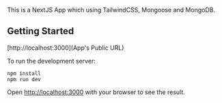 This is a NextJS App which using TailwindCSS, Mongoose and MongoDB.

## Getting Started

[http://localhost:3000](App's Public URL)

To run the development server:

```
npm install
npm run dev

```

Open [http://localhost:3000](http://localhost:3000) with your browser to see the result.

